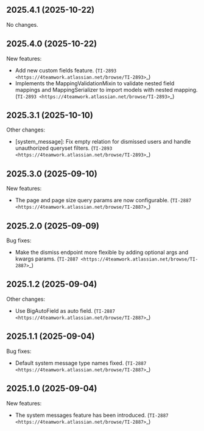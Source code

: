 
2025.4.1 (2025-10-22)
---------------------

No changes.


2025.4.0 (2025-10-22)
---------------------

New features:

- Add new custom fields feature. (`TI-2893 <https://4teamwork.atlassian.net/browse/TI-2893>`_)
- Implements the MappingValidationMixin to validate nested field mappings and MappingSerializer to import models with nested mapping. (`TI-2893 <https://4teamwork.atlassian.net/browse/TI-2893>`_)


2025.3.1 (2025-10-10)
---------------------

Other changes:

- [system_message]: Fix empty relation for dismissed users and handle unauthorized queryset filters. (`TI-2893 <https://4teamwork.atlassian.net/browse/TI-2893>`_)


2025.3.0 (2025-09-10)
---------------------

New features:

- The page and page size query params are now configurable. (`TI-2887 <https://4teamwork.atlassian.net/browse/TI-2887>`_)


2025.2.0 (2025-09-09)
---------------------

Bug fixes:

- Make the dismiss endpoint more flexible by adding optional args and kwargs params. (`TI-2887 <https://4teamwork.atlassian.net/browse/TI-2887>`_)


2025.1.2 (2025-09-04)
---------------------

Other changes:

- Use BigAutoField as auto field. (`TI-2887 <https://4teamwork.atlassian.net/browse/TI-2887>`_)


2025.1.1 (2025-09-04)
---------------------

Bug fixes:

- Default system message type names fixed. (`TI-2887 <https://4teamwork.atlassian.net/browse/TI-2887>`_)


2025.1.0 (2025-09-04)
---------------------

New features:

- The system messages feature has been introduced. (`TI-2887 <https://4teamwork.atlassian.net/browse/TI-2887>`_)
